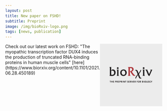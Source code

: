 ```yaml
---
layout: post
title: New paper on FSHD!
subtitle: Preprint
image: /img/bioRxiv-logo.png
tags: [news, publication]
---
```

<img align="right" src="/img/bioRxiv-logo.png" style="width:200px !important;height:200px !important;" />
Check out our latest work on FSHD: "The myopathic transcription factor DUX4 induces the production of truncated RNA-binding proteins in human muscle cells" [here](https://www.biorxiv.org/content/10.1101/2021.06.28.450189)
<br>
<br>

